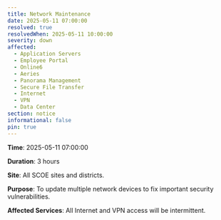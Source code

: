 ```yaml
---
title: Network Maintenance
date: 2025-05-11 07:00:00
resolved: true
resolvedWhen: 2025-05-11 10:00:00
severity: down
affected:
  - Application Servers
  - Employee Portal
  - Online6
  - Aeries
  - Panorama Management
  - Secure File Transfer
  - Internet
  - VPN
  - Data Center
section: notice
informational: false
pin: true
---
```


**Time**: 2025-05-11 07:00:00

**Duration**: 3 hours

**Site**: All SCOE sites and districts.

**Purpose**: To update multiple network devices to fix important security vulnerabilities.

**Affected Services**: All Internet and VPN access  will be intermittent.
